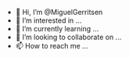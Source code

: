 - 👋 Hi, I’m @MiguelGerritsen
- 👀 I’m interested in ...
- 🌱 I’m currently learning ...
- 💞️ I’m looking to collaborate on ...
- 📫 How to reach me ...

<!---
MiguelGerritsen/MiguelGerritsen is a ✨ special ✨ repository because its `README.md` (this file) appears on your GitHub profile.
You can click the Preview link to take a look at your changes.
--->
